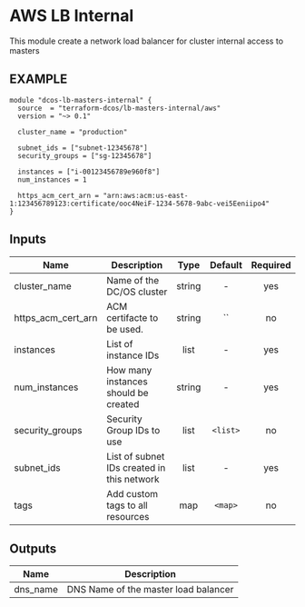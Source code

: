 AWS LB Internal
============
This module create a network load balancer for cluster internal access to masters


EXAMPLE
-------

```hcl
module "dcos-lb-masters-internal" {
  source  = "terraform-dcos/lb-masters-internal/aws"
  version = "~> 0.1"

  cluster_name = "production"

  subnet_ids = ["subnet-12345678"]
  security_groups = ["sg-12345678"]

  instances = ["i-00123456789e960f8"]
  num_instances = 1

  https_acm_cert_arn = "arn:aws:acm:us-east-1:123456789123:certificate/ooc4NeiF-1234-5678-9abc-vei5Eeniipo4"
}
```


## Inputs

| Name | Description | Type | Default | Required |
|------|-------------|:----:|:-----:|:-----:|
| cluster_name | Name of the DC/OS cluster | string | - | yes |
| https_acm_cert_arn | ACM certifacte to be used. | string | `` | no |
| instances | List of instance IDs | list | - | yes |
| num_instances | How many instances should be created | string | - | yes |
| security_groups | Security Group IDs to use | list | `<list>` | no |
| subnet_ids | List of subnet IDs created in this network | list | - | yes |
| tags | Add custom tags to all resources | map | `<map>` | no |

## Outputs

| Name | Description |
|------|-------------|
| dns_name | DNS Name of the master load balancer |

